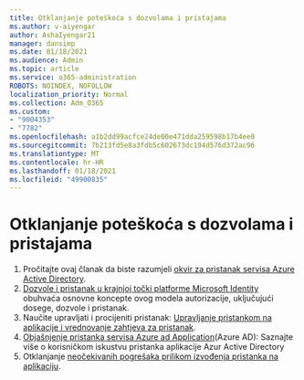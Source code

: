 ```yaml
---
title: Otklanjanje poteškoća s dozvolama i pristajama
ms.author: v-aiyengar
author: AshaIyengar21
manager: dansimp
ms.date: 01/18/2021
ms.audience: Admin
ms.topic: article
ms.service: o365-administration
ROBOTS: NOINDEX, NOFOLLOW
localization_priority: Normal
ms.collection: Adm_O365
ms.custom:
- "9004353"
- "7782"
ms.openlocfilehash: a1b2dd99acfce24de00e471dda259598b17b4ee0
ms.sourcegitcommit: 7b213fd5e8a3fdb5c602673dc194d576d372ac96
ms.translationtype: MT
ms.contentlocale: hr-HR
ms.lasthandoff: 01/18/2021
ms.locfileid: "49900835"
---
```

# <a name="troubleshoot-permissions-and-consents"></a>Otklanjanje poteškoća s dozvolama i pristajama

1. Pročitajte ovaj članak da biste razumjeli [okvir za pristanak servisa Azure Active Directory](https://docs.microsoft.com/azure/active-directory/develop/consent-framework).
1. [Dozvole i pristanak u krajnjoj točki platforme Microsoft Identity](https://docs.microsoft.com/azure/active-directory/develop/v2-permissions-and-consent) obuhvaća osnovne koncepte ovog modela autorizacije, uključujući dosege, dozvole i pristanak.
1. Naučite upravljati i procijeniti pristanak: [Upravljanje pristankom na aplikacije i vrednovanje zahtjeva za pristanak](https://docs.microsoft.com/azure/active-directory/manage-apps/manage-consent-requests#evaluating-a-request-for-tenant-wide-admin-consent).
1. [Objašnjenje pristanka servisa Azure ad Application](https://docs.microsoft.com/azure/active-directory/develop/application-consent-experience)(Azure AD): Saznajte više o korisničkom iskustvu pristanka aplikacije Azur Active Directory
1. Otklanjanje [neočekivanih pogrešaka prilikom izvođenja pristanka na aplikaciju](https://docs.microsoft.com/azure/active-directory/manage-apps/application-sign-in-unexpected-user-consent-error).
